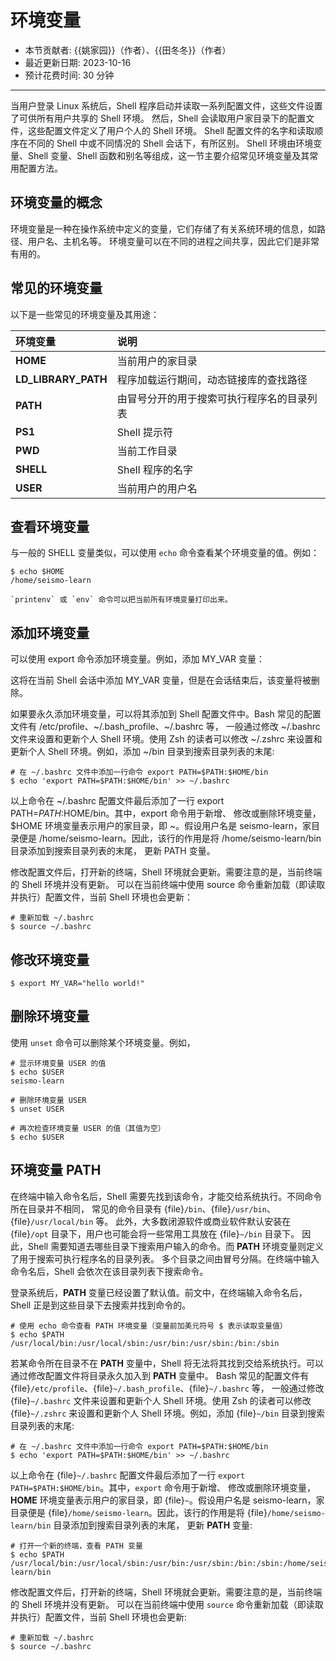 # 环境变量

- 本节贡献者: {{姚家园}}（作者）、{{田冬冬}}（作者）
- 最近更新日期: 2023-10-16
- 预计花费时间: 30 分钟

---

当用户登录 Linux 系统后，Shell 程序启动并读取一系列配置文件，这些文件设置了可供所有用户共享的 Shell 环境。
然后，Shell 会读取用户家目录下的配置文件，这些配置文件定义了用户个人的 Shell 环境。
Shell 配置文件的名字和读取顺序在不同的 Shell 中或不同情况的 Shell 会话下，有所区别。
Shell 环境由环境变量、Shell 变量、Shell 函数和别名等组成，这一节主要介绍常见环境变量及其常用配置方法。

## 环境变量的概念

环境变量是一种在操作系统中定义的变量，它们存储了有关系统环境的信息，如路径、用户名、主机名等。 
环境变量可以在不同的进程之间共享，因此它们是非常有用的。

## 常见的环境变量

以下是一些常见的环境变量及其用途：

| 环境变量 | 说明 |
|:---|:---|
| **HOME**             | 当前用户的家目录 |
| **LD_LIBRARY_PATH**  | 程序加载运行期间，动态链接库的查找路径 |
| **PATH**             | 由冒号分开的用于搜索可执行程序名的目录列表 |
| **PS1**              | Shell 提示符 |
| **PWD**              | 当前工作目录 |
| **SHELL**            | Shell 程序的名字 |
| **USER**             | 当前用户的用户名 |


## 查看环境变量

与一般的 SHELL 变量类似，可以使用 `echo` 命令查看某个环境变量的值。例如：

```
$ echo $HOME
/home/seismo-learn
```

```tips
`printenv` 或 `env` 命令可以把当前所有环境变量打印出来。
```

## 添加环境变量

可以使用 export 命令添加环境变量。例如，添加 MY_VAR 变量：

这将在当前 Shell 会话中添加 MY_VAR 变量，但是在会话结束后，该变量将被删除。

如果要永久添加环境变量，可以将其添加到 Shell 配置文件中。Bash 常见的配置文件有 /etc/profile、~/.bash_profile、~/.bashrc 等， 一般通过修改 ~/.bashrc 文件来设置和更新个人 Shell 环境。使用 Zsh 的读者可以修改 ~/.zshrc 来设置和更新个人 Shell 环境。例如，添加 ~/bin 目录到搜索目录列表的末尾:

```
# 在 ~/.bashrc 文件中添加一行命令 export PATH=$PATH:$HOME/bin
$ echo 'export PATH=$PATH:$HOME/bin' >> ~/.bashrc
```
以上命令在 ~/.bashrc 配置文件最后添加了一行 export PATH=$PATH:$HOME/bin。其中，export 命令用于新增、 修改或删除环境变量，$HOME 环境变量表示用户的家目录，即 ~。假设用户名是 seismo-learn，家目录便是 /home/seismo-learn。因此，该行的作用是将 /home/seismo-learn/bin 目录添加到搜索目录列表的末尾， 更新 PATH 变量。

修改配置文件后，打开新的终端，Shell 环境就会更新。需要注意的是，当前终端的 Shell 环境并没有更新。 可以在当前终端中使用 source 命令重新加载（即读取并执行）配置文件，当前 Shell 环境也会更新：

```
# 重新加载 ~/.bashrc
$ source ~/.bashrc
```

## 修改环境变量


```
$ export MY_VAR="hello world!"
```

## 删除环境变量

使用 `unset` 命令可以删除某个环境变量。例如，

```
# 显示环境变量 USER 的值
$ echo $USER
seismo-learn

# 删除环境变量 USER
$ unset USER

# 再次检查环境变量 USER 的值（其值为空）
$ echo $USER

```

## 环境变量 PATH

在终端中输入命令名后，Shell 需要先找到该命令，才能交给系统执行。不同命令所在目录并不相同，
常见的命令目录有 {file}`/bin`、{file}`/usr/bin`、{file}`/usr/local/bin` 等。
此外，大多数闭源软件或商业软件默认安装在 {file}`/opt` 目录下，用户也可能会将一些常用工具放在 {file}`~/bin` 目录下。
因此，Shell 需要知道去哪些目录下搜索用户输入的命令。而 **PATH** 环境变量则定义了用于搜索可执行程序名的目录列表。
多个目录之间由冒号分隔。在终端中输入命令名后，Shell 会依次在该目录列表下搜索命令。

登录系统后，**PATH** 变量已经设置了默认值。前文中，在终端输入命令名后，Shell 正是到这些目录下去搜索并找到命令的。

```
# 使用 echo 命令查看 PATH 环境变量（变量前加美元符号 $ 表示读取变量值）
$ echo $PATH
/usr/local/bin:/usr/local/sbin:/usr/bin:/usr/sbin:/bin:/sbin
```

若某命令所在目录不在 **PATH** 变量中，Shell 将无法将其找到交给系统执行。可以通过修改配置文件将目录永久加入到 **PATH** 变量中。
Bash 常见的配置文件有 {file}`/etc/profile`、{file}`~/.bash_profile`、{file}`~/.bashrc` 等，
一般通过修改 {file}`~/.bashrc` 文件来设置和更新个人 Shell 环境。使用 Zsh 的读者可以修改 {file}`~/.zshrc`
来设置和更新个人 Shell 环境。例如，添加 {file}`~/bin` 目录到搜索目录列表的末尾:

```
# 在 ~/.bashrc 文件中添加一行命令 export PATH=$PATH:$HOME/bin
$ echo 'export PATH=$PATH:$HOME/bin' >> ~/.bashrc
```

以上命令在 {file}`~/.bashrc` 配置文件最后添加了一行 `export PATH=$PATH:$HOME/bin`。其中，`export` 命令用于新增、
修改或删除环境变量，**HOME** 环境变量表示用户的家目录，即 {file}`~`。假设用户名是 seismo-learn，家目录便是
{file}`/home/seismo-learn`。因此，该行的作用是将 {file}`/home/seismo-learn/bin` 目录添加到搜索目录列表的末尾，
更新 **PATH** 变量:

```
# 打开一个新的终端，查看 PATH 变量
$ echo $PATH
/usr/local/bin:/usr/local/sbin:/usr/bin:/usr/sbin:/bin:/sbin:/home/seismo-learn/bin
```

修改配置文件后，打开新的终端，Shell 环境就会更新。需要注意的是，当前终端的 Shell 环境并没有更新。
可以在当前终端中使用 `source` 命令重新加载（即读取并执行）配置文件，当前 Shell 环境也会更新:

```
# 重新加载 ~/.bashrc
$ source ~/.bashrc
```

